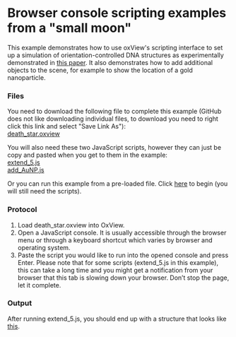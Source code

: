 # Browser console scripting examples from a "small moon"

This example demonstrates how to use oxView's scripting interface to set up a simulation of orientation-controlled DNA structures as experimentally demonstrated in [this paper](https://science.sciencemag.org/content/371/6531/eabd6179).  It also demonstrates how to add additional objects to the scene, for example to show the location of a gold nanoparticle.

### Files
You need to download the following file to complete this example (GitHub does not like downloading individual files, to download you need to right click this link and select "Save Link As"):  
<a href="https://raw.githubusercontent.com/sulcgroup/oxdna-viewer/master/examples/scripting_example-death_star/death_star.oxview" download>death_star.oxview</a>

You will also need these two JavaScript scripts, however they can just be copy and pasted when you get to them in the example:  
<a href="https://raw.githubusercontent.com/sulcgroup/oxdna-viewer/master/examples/scripting_example-death_star/extend_5.js" download>extend_5.js</a>  
<a href="https://raw.githubusercontent.com/sulcgroup/oxdna-viewer/master/examples/scripting_example-death_star/add_AuNP.js" download>add_AuNP.js</a>

Or you can run this example from a pre-loaded file.  Click [here](https://sulcgroup.github.io/oxdna-viewer/?file=https%3A%2F%2Fraw.githubusercontent.com[…]mples%2Fscripting_example-death_star%2Fdeah_star.oxview) to begin (you will still need the scripts).

### Protocol
1.  Load death_star.oxview into OxView.
2.  Open a JavaScript console. It is usually accessible through the browser menu or through a keyboard shortcut which varies by browser and operating system.
3.  Paste the script you would like to run into the opened console and press Enter. Please note that for some scripts (extend_5.js in this example), this can take a long time and you might get a notification from your browser that this tab is slowing down your browser. Don’t stop the page, let it complete.

### Output
After running extend_5.js, you should end up with a structure that looks like [this]().
